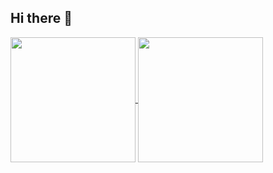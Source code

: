 ## Hi there 👋

<a href="https://camo.githubusercontent.com/ac3f00883d246132439927af0c5d62f855497100a0c54cc77636bc71d55f4bf8/68747470733a2f2f6769746875622d726561646d652d73746174732e76657263656c2e6170702f6170693f757365726e616d653d4e617468616e4d6163446961726d69642673686f775f69636f6e733d74727565267468656d653d746f6b796f6e696768742672616e6b5f69636f6e3d67697468756226686964653d636f6e7472696273">
  <img height=200 align="center" src="https://github-readme-stats.vercel.app/api?username=NathanMacDiarmid&show_icons=true&theme=tokyonight&rank_icon=github&hide=contribs" />
</a>
<a>
  <img height=200 align="center" src="https://github-readme-stats.vercel.app/api/top-langs/?username=NathanMacDiarmid&layout=compact&card_width=320" />
</a>

<!--
**NathanMacDiarmid/NathanMacDiarmid** is a ✨ _special_ ✨ repository because its `README.md` (this file) appears on your GitHub profile.

Here are some ideas to get you started:

- 🔭 I’m currently working on ...
- 🌱 I’m currently learning ...
- 👯 I’m looking to collaborate on ...
- 🤔 I’m looking for help with ...
- 💬 Ask me about ...
- 📫 How to reach me: ...
- 😄 Pronouns: ...
- ⚡ Fun fact: ...
-->
